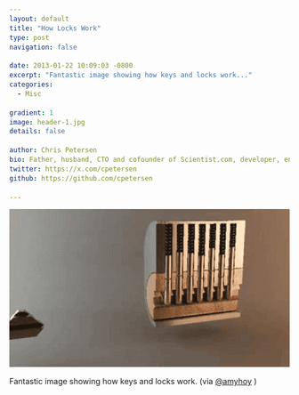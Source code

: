 ```yaml
---
layout: default
title: "How Locks Work"
type: post
navigation: false

date: 2013-01-22 10:09:03 -0800
excerpt: "Fantastic image showing how keys and locks work..."
categories:
  - Misc

gradient: 1
image: header-1.jpg
details: false

author: Chris Petersen
bio: Father, husband, CTO and cofounder of Scientist.com, developer, entrepreneur and technologist.
twitter: https://x.com/cpetersen
github: https://github.com/cpetersen

---
```





  ![Qck8YCz.gif](/assets/import/3f1aabff4360765f9c4820573042c671.gif)  

 Fantastic image showing how keys and locks work. (via  [@amyhoy](https://twitter.com/amyhoy/status/293763563665891328) )
